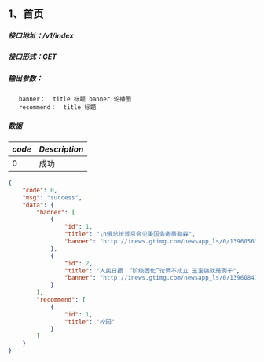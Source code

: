 ## 1、首页
##### 接口地址：/v1/index
##### 接口形式：GET
##### 输出参数：
       banner：  title 标题 banner 轮播图
       recommend：  title 标题
##### 数据
*code* | *Description*
:------------ | :------------
0 | 成功
```json
{
    "code": 0,
    "msg": "success",
    "data": {
        "banner": [
            {
                "id": 1,
                "title": "\n俄总统普京会见美国务卿蒂勒森",
                "banner": "http://inews.gtimg.com/newsapp_ls/0/1396056339_150120/0"
            },
            {
                "id": 2,
                "title": "人民日报：“阶级固化”论调不成立 王宝强就是例子",
                "banner": "http://inews.gtimg.com/newsapp_ls/0/1396084101_150120/0"
            }
        ],
        "recommend": [
            {
                "id": 1,
                "title": "校园"
            }
        ]
    }
}
```